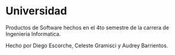 # Universidad
Productos de Software hechos en el 4to semestre de la carrera de Ingenieria Informatica.

 Hecho por Diego Escorche, Celeste Gramisci y Audrey Barrientos.
